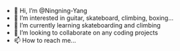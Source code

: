 - 👋 Hi, I’m @Ningning-Yang
- 👀 I’m interested in guitar, skateboard, climbing, boxing...
- 🌱 I’m currently learning skateboarding and climbing
- 💞️ I’m looking to collaborate on any coding projects
- 📫 How to reach me...

<!---
Ningning-Yang/Ningning-Yang is a ✨ special ✨ repository because its `README.md` (this file) appears on your GitHub profile.
You can click the Preview link to take a look at your changes.
--->

